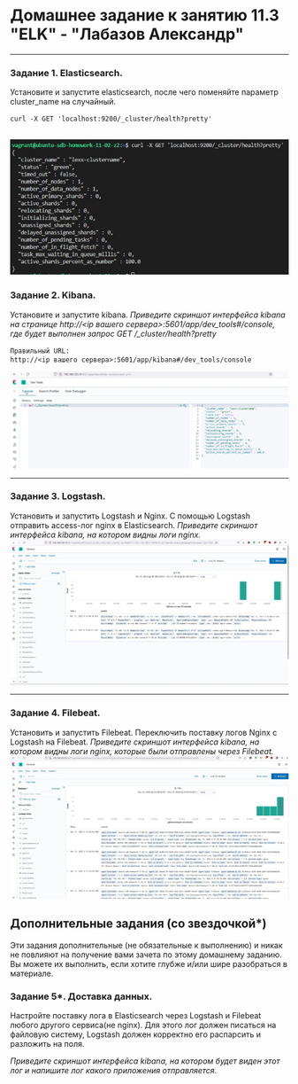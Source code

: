 # Домашнее задание к занятию 11.3 "ELK" - "Лабазов Александр"

---

### Задание 1. Elasticsearch. 

Установите и запустите elasticsearch, после чего поменяйте параметр cluster_name на случайный. 

	
```
curl -X GET 'localhost:9200/_cluster/health?pretty'
```
![Elasticsearch custom cluster_name](./images/elasticsearch-1.jpg)
---

### Задание 2. Kibana.

Установите и запустите kibana.
*Приведите скриншот интерфейса kibana на странице http://<ip вашего сервера>:5601/app/dev_tools#/console, где будет выполнен запрос GET /_cluster/health?pretty*
```
Правильный URL:
http://<ip вашего сервера>:5601/app/kibana#/dev_tools/console
```
![Kibana Console](./images/kibana-1.jpg)

---

### Задание 3. Logstash.

Установить и запустить Logstash и Nginx. С помощью Logstash отправить access-лог nginx в Elasticsearch. 
*Приведите скриншот интерфейса kibana, на котором видны логи nginx.*
![Kibana Logstash Nginx](./images/kibana-logstash-nginx.jpg)

---

### Задание 4. Filebeat. 

Установить и запустить Filebeat. Переключить поставку логов Nginx с Logstash на Filebeat. 
*Приведите скриншот интерфейса kibana, на котором видны логи nginx, которые были отправлены через Filebeat.*
![Kibana Filebeat Nginx](./images/kibana-filebeat-nginx.jpg)


## Дополнительные задания (со звездочкой*)
Эти задания дополнительные (не обязательные к выполнению) и никак не повлияют на получение вами зачета по этому домашнему заданию. Вы можете их выполнить, если хотите глубже и/или шире разобраться в материале.

### Задание 5*. Доставка данных. 

Настройте поставку лога в Elasticsearch через Logstash и Filebeat любого другого сервиса(не nginx). 
Для этого лог должен писаться на файловую систему, Logstash должен корректно его распарсить и разложить на поля. 

*Приведите скриншот интерфейса kibana, на котором будет виден этот лог и напишите лог какого приложения отправляется.*
